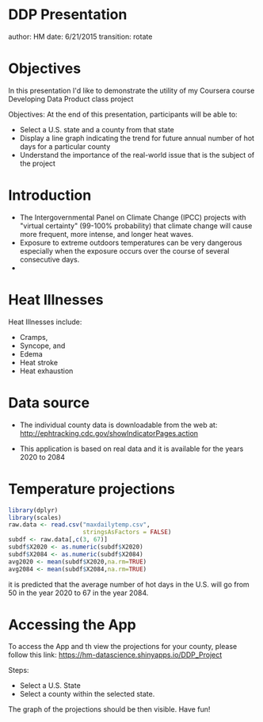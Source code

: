 DDP Presentation
========================================================
author: HM
date: 6/21/2015
transition: rotate

Objectives
========================================================
In this presentation I'd like to demonstrate the utility of my Coursera course Developing Data Product class project

Objectives:
At the end of this presentation, participants will be able to:
- Select a U.S. state and a county from that state
- Display a line graph indicating the trend for future annual number of hot days for a particular county
- Understand the importance of the real-world issue that is the subject of the project


Introduction
========================================================
- The Intergovernmental Panel on Climate Change (IPCC) projects with "virtual certainty" (99-100% probability) that climate change will cause more frequent, more intense, and longer heat waves.    
- Exposure to extreme outdoors temperatures can be very dangerous especially when the exposure occurs over the course of several consecutive days.   
- 


Heat Illnesses
========================================================
Heat Illnesses include:   
- Cramps, 
- Syncope, and 
- Edema
- Heat stroke
- Heat exhaustion



Data source
========================================================
- The individual county data is downloadable from the web at: http://ephtracking.cdc.gov/showIndicatorPages.action

- This application is based on real data and it is available for the years 2020 to 2084


Temperature projections
========================================================


```r
library(dplyr)
library(scales)
raw.data <- read.csv("maxdailytemp.csv", 
                     stringsAsFactors = FALSE)
subdf <- raw.data[,c(3, 67)]
subdf$X2020 <- as.numeric(subdf$X2020)
subdf$X2084 <- as.numeric(subdf$X2084)
avg2020 <- mean(subdf$X2020,na.rm=TRUE)                     
avg2084 <- mean(subdf$X2084,na.rm=TRUE)   
```
it is predicted that the average number of hot days in the U.S. will go from 50 in the year 2020 to 67 in the year 2084.


Accessing the App
========================================================
To access the App and th view the projections for your county, please follow this link:
https://hm-datascience.shinyapps.io/DDP_Project

Steps:
- Select a U.S. State
- Select a county within the selected state.

The graph of the projections should be then visible. Have fun!
